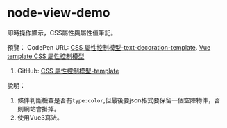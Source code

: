 # node-view-demo
即時操作顯示，CSS屬性與屬性值筆記。

預覽：
CodePen URL: [CSS 屬性控制模型-text-decoration-template](https://codepen.io/april808/pen/VwEwqzv).
  [Vue template CSS 屬性控制模型](https://codepen.io/april808/full/PoyoQgL)
1. GitHub: [CSS 屬性控制模型-template](./csstext-decoration-template/dist/index.html)

說明：

1. 條件判斷檢查是否有`type:color`,但最後要json格式要保留一個空陣物件，否則網站會掛掉。 
1. 使用Vue3寫法。
